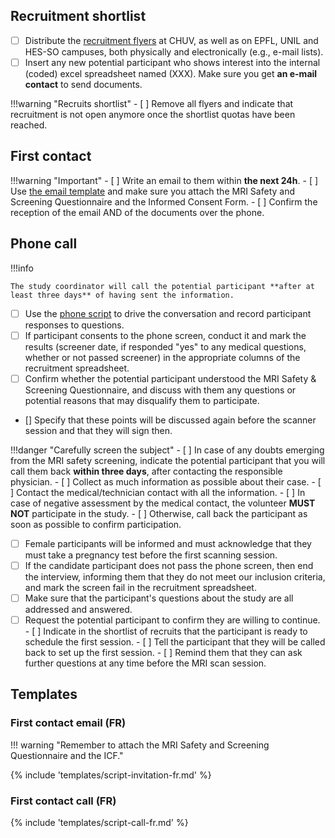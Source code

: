 ## Recruitment shortlist

- [ ] Distribute the [recruitment flyers](../assets/files/Flyer-2.0MREye.pdf) at CHUV, as well as on EPFL, UNIL and HES-SO campuses, both physically and electronically (e.g., e-mail lists).
- [ ] Insert any new potential participant who shows interest into the internal (coded) excel spreadsheet named (XXX). Make sure you get **an e-mail contact** to send documents.

!!!warning "Recruits shortlist"
    - [ ] Remove all flyers and indicate that recruitment is not open anymore once the shortlist quotas have been reached.

## First contact

!!!warning "Important"
    - [ ] Write an email to them within **the next 24h**.
    - [ ] Use [the email template](#first-contact-email-fr) and make sure you attach the MRI Safety and Screening Questionnaire and the Informed Consent Form.
    - [ ] Confirm the reception of the email AND of the documents over the phone.

## Phone call

!!!info

    The study coordinator will call the potential participant **after at least three days** of having sent the information.

- [ ] Use the [phone script](#first-contact-call-fr) to drive the conversation and record participant responses to questions.
- [ ] If participant consents to the phone screen, conduct it and mark the results (screener date, if responded "yes" to any medical questions, whether or not passed screener) in the appropriate columns of the recruitment spreadsheet.
- [ ] Confirm whether the potential participant understood the MRI Safety & Screening Questionnaire, and discuss with them any questions or potential reasons that may disqualify them to participate.
- [] Specify that these points will be discussed again before the scanner session and that they will sign then.

!!!danger "Carefully screen the subject"
    - [ ] In case of any doubts emerging from the MRI safety screening, indicate the potential participant that you will call them back **within three days**, after contacting the responsible physician.
    - [ ] Collect as much information as possible about their case.
    - [ ] Contact the medical/technician contact with all the information.
    - [ ] In case of negative assessment by the medical contact, the volunteer **MUST NOT** participate in the study.
    - [ ] Otherwise, call back the participant as soon as possible to confirm participation.

- [ ] Female participants will be informed and must acknowledge that they must take a pregnancy test before the first scanning session.
- [ ] If the candidate participant does not pass the phone screen, then end the interview, informing them that they do not meet our inclusion criteria, and mark the screen fail in the recruitment spreadsheet.
- [ ] Make sure that the participant's questions about the study are all addressed and answered.
- [ ] Request the potential participant to confirm they are willing to continue.
      - [ ] Indicate in the shortlist of recruits that the participant is ready to schedule the first session.
      - [ ] Tell the participant that they will be called back to set up the first session.
      - [ ] Remind them that they can ask further questions at any time before the MRI scan session.

## Templates

### First contact email (FR)

!!! warning "Remember to attach the MRI Safety and Screening Questionnaire and the ICF."

{% include 'templates/script-invitation-fr.md' %}

### First contact call (FR)

{% include 'templates/script-call-fr.md' %}
